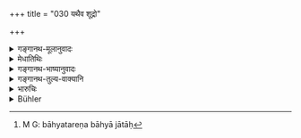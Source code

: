 +++
title = "030 यथैव शूद्रो"

+++

<details><summary>गङ्गानथ-मूलानुवादः</summary>

As the Śūdra begets an ‘alien’ being on a Brāhmaṇa woman,—even so an alien propagates on females of the four castes, a still more alien being.—(30)
</details>

<details><summary>मेधातिथिः</summary>

एवं परस्परगमने स्त्रीप्रतिलोमानां पूर्वेण बाह्यतरोत्पत्तिर् वर्णिता[^८८] । इदानीं चातुर्वर्ण्यं कथ्यते । सूयतिर् जनिनात्यन्तसमानार्थो ऽत्र प्रकरणे प्रयुक्तः । **प्रसूयते** जनयतीत्य् अर्थः । तद् उत्तरश्लोकेन निर्दिश्यते ॥ १०.३० ॥


[^८८]:
     M G: bāhyatareṇa bāhyā jātāḥ
</details>

<details><summary>गङ्गानथ-भाष्यानुवादः</summary>

The birth of sons among persons of the ‘inverse’ castes themselves, from each other’s wives has been described. Now the birth of sons from women of the four castes is described.

The verbal root ‘*Sū*’ (to *be born*) has been used in this text as synonymous with to *produce*; ‘*prasūyate*’ moaning *begets*.

This is indicated in the next verse.—(30)
</details>

<details><summary>गङ्गानथ-तुल्य-वाक्यानि</summary>

**(verses 10.6-41)  
**

See Comparative notes for [Verse
10.6].
</details>

<details><summary>भारुचिः</summary>

तद् इदानीम् उच्यते-
</details>

<details><summary>Bühler</summary>

030	Just as a Sudra begets on a Brahmana female a being excluded (from the Aryan community), even so (a person himself) excluded pro creates with (females of) the four castes (varna, sons) more (worthy of being) excluded (than he himself).
</details>
